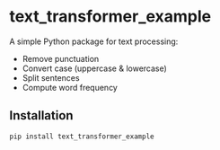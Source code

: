 # text_transformer_example

A simple Python package for text processing:  
- Remove punctuation  
- Convert case (uppercase & lowercase)  
- Split sentences  
- Compute word frequency  

## Installation

```bash
pip install text_transformer_example
